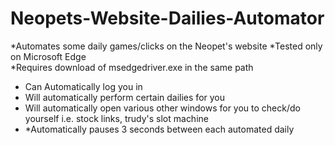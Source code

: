 # Neopets-Website-Dailies-Automator
*Automates some daily games/clicks on the Neopet's website
*Tested only on Microsoft Edge  
*Requires download of msedgedriver.exe in the same path

* Can Automatically log you in
* Will automatically perform certain dailies for you
* Will automatically open various other windows for you to check/do yourself i.e.  stock links, trudy's slot machine
* *Automatically pauses 3 seconds between each automated daily

